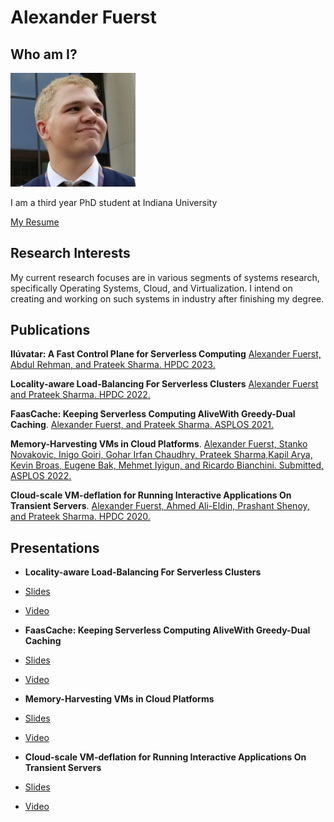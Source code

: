 # Alexander Fuerst

## Who am I?

<img src="assets/img.jpg" alt="drawing" width="200"/>

I am a third year PhD student at Indiana University

[My Resume](./assets/resume.pdf)

## Research Interests

My current research focuses are in various segments of systems research, specifically  Operating Systems, Cloud, and Virtualization. I intend on creating and working on such systems in industry after finishing my degree.

## Publications

**Ilúvatar: A Fast Control Plane for Serverless Computing**
[Alexander  Fuerst,  Abdul Rehman,  and  Prateek  Sharma. HPDC 2023.](./assets/Il%C3%BAvatar.pdf)

**Locality-aware Load-Balancing For Serverless Clusters**
[Alexander  Fuerst  and  Prateek  Sharma. HPDC 2022.](./assets/lbfaas.pdf)

**FaasCache: Keeping Serverless Computing AliveWith Greedy-Dual Caching**.
[Alexander Fuerst, and Prateek Sharma. ASPLOS 2021.](./assets/FaasCache.pdf)

**Memory-Harvesting VMs in Cloud Platforms**.
[Alexander Fuerst, Stanko Novakovic, Inigo Goiri, Gohar Irfan Chaudhry, Prateek Sharma,Kapil Arya, Kevin Broas, Eugene Bak, Mehmet Iyigun, and Ricardo Bianchini. Submitted, ASPLOS 2022.](./assets/Memory-Harvesting.pdf)

**Cloud-scale VM-deflation for Running Interactive Applications On Transient Servers**.
[Alexander  Fuerst,  Ahmed  Ali-Eldin,  Prashant  Shenoy,  and  Prateek  Sharma. HPDC 2020.](./assets/deflation.pdf)

## Presentations

* **Locality-aware Load-Balancing For Serverless Clusters**
* [Slides](./assets/fuerst-hpdc22-slides.pptx)
* [Video](https://indiana-my.sharepoint.com/:v:/g/personal/alfuerst_iu_edu/EYDRXk6uGMRFptzAYWiYXREBUak__mLIuIVAAqIXOQb_xQ?e=BSb4MT)

* **FaasCache: Keeping Serverless Computing AliveWith Greedy-Dual Caching**
* [Slides](./assets/ASPLOS-2021-pres.pptx)
* [Video](https://indiana-my.sharepoint.com/:v:/g/personal/alfuerst_iu_edu/EaZ_NJFeSDFMnesdbvFiTOkBICf2z5U577qdvm9o-qYExQ?e=t4ArmQ)

* **Memory-Harvesting VMs in Cloud Platforms**
* [Slides](./assets//mem-harvest-pres.pptx)
* [Video](https://www.youtube.com/watch?v=fvPAzienOTQ)

* **Cloud-scale VM-deflation for Running Interactive Applications On Transient Servers**
* [Slides](./assets/HPDC-2020-pres.pptx)
* [Video](https://www.youtube.com/watch?v=gFzaHkM_1Tg)
